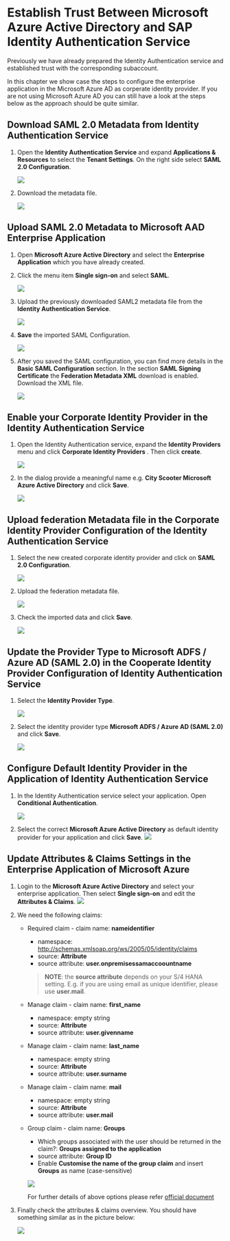 # Establish Trust Between Microsoft Azure Active Directory and SAP Identity Authentication Service

Previously we have already prepared the Identity Authentication service and established trust with the corresponding subaccount.

In this chapter we show case the steps to configure the enterprise application in the Microsoft Azure AD as corperate identity provider. If you are not using Microsoft Azure AD you can still have a look at the steps below as the approach should be quite similar.

## Download SAML 2.0 Metadata from Identity Authentication Service 

1. Open the **Identity Authentication Service** and expand **Applications & Resources** to select the **Tenant Settings**. On the right side select **SAML 2.0 Configuration**.

   ![](images/ias-open-samlconfig.png)
1. Download the metadata file.

   ![](images/ias-download-metadata.png)

## Upload SAML 2.0 Metadata to Microsoft AAD Enterprise Application

1. Open **Microsoft Azure Active Directory** and select the **Enterprise Application** which you have already created.
1. Click the menu item **Single sign-on** and select **SAML**.

   ![](images/MAAD-select-saml.png)
1. Upload the previously downloaded SAML2 metadata file from the **Identity Authentication Service**.

   ![](images/MAAD-upload-metadata.png)
1. **Save** the imported SAML Configuration.

   ![](images/MAAD-save-saml.png)

1. After you saved the SAML configuration, you can find more details in the **Basic SAML Configuration** section. In the section **SAML Signing Certificate** the **Federation Metadata XML** download is enabled. Download the XML file.

   ![](images/MAAD-download-saml.png)

## Enable your Corporate Identity Provider in the Identity Authentication Service

1. Open the Identity Authentication service, expand the **Identity Providers** menu and click **Corporate Identity Providers** . Then click **create**.

   ![](images/IAS-create-CIP.png)
2. In the dialog provide a meaningful name e.g. **City Scooter Microsoft Azure Active Directory** and click **Save**. 

   ![](images/IAS-save-CIP.png)

## Upload federation Metadata file in the Corporate Identity Provider Configuration of the Identity Authentication Service
1. Select the new created corporate identity provider and click on **SAML 2.0 Configuration**.

   ![](images/IAS-MAAD-select-saml20.png)
1. Upload the federation metadata file.

   ![](images/IAS-upload-MAAD-metadata.png)
1. Check the imported data and click **Save**. 

   ![](images/IAS-save-MAAD-metadata.png)

## Update the Provider Type to Microsoft ADFS / Azure AD (SAML 2.0) in the Cooperate Identity Provider Configuration of Identity Authentication Service
1. Select the **Identity Provider Type**.

   ![](images/IAS-MAAD-select-provider-type.png)  
2. Select the identity provider type **Microsoft ADFS / Azure AD (SAML 2.0)** and click **Save**.

   ![](images/IAS-MAAD-save-provider-type.png)

## Configure Default Identity Provider in the Application of Identity Authentication Service

1. In the Identity Authentication service select your application. Open **Conditional Authentication**.

   ![](images/IAS-open-conditional-authentication.png)   
1. Select the correct **Microsoft Azure Active Directory** as default identity provider for your application and click **Save**.
  ![](images/IAS-update-conditional-authentication.png)   

## Update Attributes & Claims Settings in the Enterprise Application of Microsoft Azure

1. Login to the **Microsoft Azure Active Directory** and select your enterprise application. Then select **Single  sign-on** and edit the **Attributes & Claims**. 
   ![](images/MAAD-select-attibutes-claims.png)
2. We need the following claims:
   * Required claim - claim name: **nameidentifier**
     * namespace: http://schemas.xmlsoap.org/ws/2005/05/identity/claims 
     * source: **Attribute**
     * source attribute: **user.onpremisessamaccoountname**
     > **NOTE**: the **source attribute** depends on your S/4 HANA setting. E.g. if you are using email as unique identifier, please use **user.mail**.
   * Manage claim - claim name: **first_name**
     * namespace: empty string
     * source: **Attribute**
     * source attribute: **user.givenname**
   * Manage claim - claim name: **last_name**
     * namespace: empty string
     * source: **Attribute**
     * source attribute: **user.surname** 
   * Manage claim - claim name: **mail**
     * namespace: empty string
     * source: **Attribute**
     * source attribute: **user.mail**
   * Group  claim - claim name: **Groups**
     * Which groups associated with the user should be returned in the claim?: **Groups assigned to the application**
     * source attribute: **Group ID**
     * Enable **Customise the name of the group claim** and insert **Groups** as name (case-sensitive)
     
     ![](images/MAAD-group-claim.png)
     
     For further details of above options please refer [official document](https://docs.microsoft.com/en-us/azure/active-directory/hybrid/how-to-connect-fed-group-claims#add-group-claims-to-tokens-for-saml-applications-using-sso-configuration)

1. Finally check the attributes & claims overview. You should have something similar as in the picture below: 
   
   ![](images/MAAD-attributes-claims.png)


